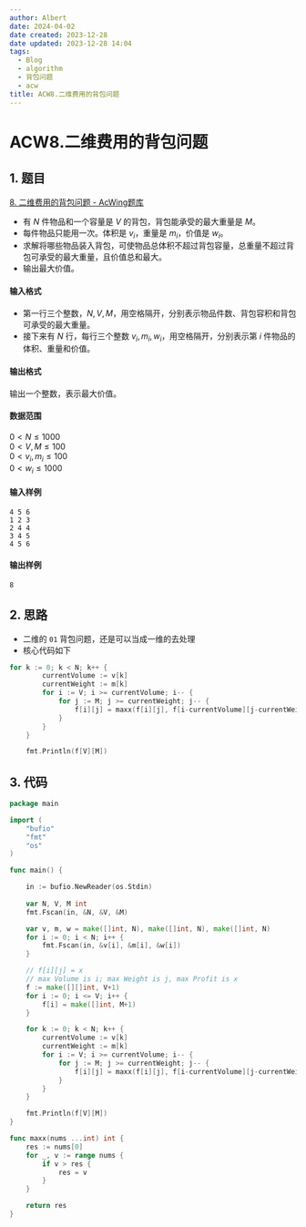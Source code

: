 ```yaml
---
author: Albert
date: 2024-04-02
date created: 2023-12-28
date updated: 2023-12-28 14:04
tags:
  - Blog
  - algorithm
  - 背包问题
  - acw
title: ACW8.二维费用的背包问题
---
```


# ACW8.二维费用的背包问题

## 1. 题目

[8. 二维费用的背包问题 - AcWing题库](https://www.acwing.com/problem/content/8/)

- 有 $N$ 件物品和一个容量是 $V$ 的背包，背包能承受的最大重量是 $M$。
- 每件物品只能用一次。体积是 $v_i$，重量是 $m_i$，价值是 $w_i$。
- 求解将哪些物品装入背包，可使物品总体积不超过背包容量，总重量不超过背包可承受的最大重量，且价值总和最大。  
- 输出最大价值。

#### 输入格式

- 第一行三个整数，$N,V, M$，用空格隔开，分别表示物品件数、背包容积和背包可承受的最大重量。
- 接下来有 $N$ 行，每行三个整数 $v_i, m_i, w_i$，用空格隔开，分别表示第 $i$ 件物品的体积、重量和价值。

#### 输出格式

输出一个整数，表示最大价值。

#### 数据范围

$0 \lt N \le 1000$  
$0 \lt V, M \le 100$  
$0 \lt v_i, m_i \le 100$  
$0 \lt w_i \le 1000$

#### 输入样例

```
4 5 6
1 2 3
2 4 4
3 4 5
4 5 6
```

#### 输出样例

```
8
```

## 2. 思路

- 二维的 `01` 背包问题，还是可以当成一维的去处理
- 核心代码如下

```go
for k := 0; k < N; k++ {
		currentVolume := v[k]
		currentWeight := m[k]
		for i := V; i >= currentVolume; i-- {
			for j := M; j >= currentWeight; j-- {
				f[i][j] = maxx(f[i][j], f[i-currentVolume][j-currentWeight]+w[k])
			}
		}
	}

	fmt.Println(f[V][M])
```

## 3. 代码

```go
package main

import (
	"bufio"
	"fmt"
	"os"
)

func main() {

	in := bufio.NewReader(os.Stdin)
	
	var N, V, M int
	fmt.Fscan(in, &N, &V, &M)

	var v, m, w = make([]int, N), make([]int, N), make([]int, N)
	for i := 0; i < N; i++ {
		fmt.Fscan(in, &v[i], &m[i], &w[i])
	}

	// f[i][j] = x
	// max Volume is i; max Weight is j, max Profit is x
	f := make([][]int, V+1)
	for i := 0; i <= V; i++ {
		f[i] = make([]int, M+1)
	}

	for k := 0; k < N; k++ {
		currentVolume := v[k]
		currentWeight := m[k]
		for i := V; i >= currentVolume; i-- {
			for j := M; j >= currentWeight; j-- {
				f[i][j] = maxx(f[i][j], f[i-currentVolume][j-currentWeight]+w[k])
			}
		}
	}

	fmt.Println(f[V][M])
}

func maxx(nums ...int) int {
	res := nums[0]
	for _, v := range nums {
		if v > res {
			res = v
		}
	}

	return res
}


```